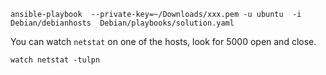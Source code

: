 



```
ansible-playbook  --private-key=~/Downloads/xxx.pem -u ubuntu  -i Debian/debianhosts  Debian/playbooks/solution.yaml 
```

You can watch `netstat` on one of the hosts, look for 5000 open and close. 
```
watch netstat -tulpn
```
